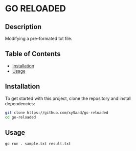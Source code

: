 # GO RELOADED

## Description
Modifying a pre-formated txt file.

## Table of Contents
- [Installation](#installation)
- [Usage](#usage)

## Installation

To get started with this project, clone the repository and install dependencies:

```bash
git clone https://github.com/xySaad/go-reloaded
cd go-reloaded
```
## Usage

```bash
go run . sample.txt result.txt
```